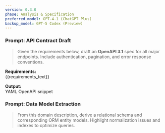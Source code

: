 ```yaml
---
version: 0.3.0
phase: Analysis & Specification
preferred_model: GPT-4.1 (ChatGPT Plus)
backup_model: GPT-5 Codex (Preview)
---
```


### Prompt: API Contract Draft
> Given the requirements below, draft an **OpenAPI 3.1** spec for all major endpoints.
> Include authentication, pagination, and error response conventions.

**Requirements:**  
{{requirements_text}}

**Output:**  
YAML OpenAPI snippet

### Prompt: Data Model Extraction
> From this domain description, derive a relational schema and corresponding ORM entity models.
> Highlight normalization issues and indexes to optimize queries.
